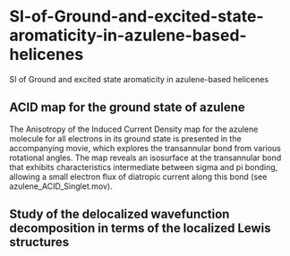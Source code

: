# SI-of-Ground-and-excited-state-aromaticity-in-azulene-based-helicenes
SI of Ground and excited state aromaticity in azulene-based helicenes

## ACID map for the ground state of azulene 
The Anisotropy of the Induced Current Density map for the azulene molecule for all electrons in its ground state is presented in the accompanying movie, which explores the transannular bond from various rotational angles. The map reveals an isosurface at the transannular bond that exhibits characteristics intermediate between sigma and pi bonding, allowing a small electron flux of diatropic current along this bond (see azulene_ACID_Singlet.mov).

## Study of the delocalized wavefunction decomposition in terms of the localized Lewis structures
